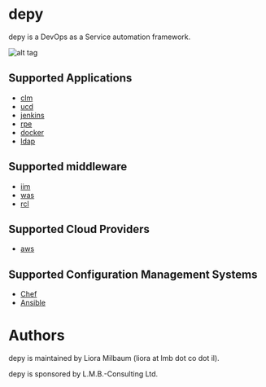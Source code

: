 # depy

depy is a DevOps as a Service automation framework.

![alt tag](https://github.com/lioramilbaum/depy/blob/master/images/depy.png)

## Supported Applications
* [clm](https://github.com/lioramilbaum/depy/blob/master/apps/clm.md "Title")
* [ucd](https://github.com/lioramilbaum/depy/blob/master/apps/ucd.md "Title")
* [jenkins](https://github.com/lioramilbaum/depy/blob/master/apps/jenkins.md "Title")
* [rpe](https://github.com/lioramilbaum/depy/blob/master/apps/rpe.md "Title")
* [docker](https://github.com/lioramilbaum/depy/blob/master/apps/docker.md "Title")
* [ldap](https://github.com/lioramilbaum/depy/blob/master/apps/ldap.md "Title")

## Supported middleware
* [iim](https://github.com/lioramilbaum/depy/blob/master/middleware/iim.md "Title")
* [was](https://github.com/lioramilbaum/depy/blob/master/middleware/was.md "Title")
* [rcl](https://github.com/lioramilbaum/depy/blob/master/middleware/rcl.md "Title")

## Supported Cloud Providers
* [aws](https://github.com/lioramilbaum/depy/blob/master/cloud/aws.md "Title")

## Supported Configuration Management Systems
* [Chef](https://github.com/lioramilbaum/depy/blob/master/configuration_management/chef.md "Title")
* [Ansible](https://github.com/lioramilbaum/depy/blob/master/configuration_management/ansible.md "Title")

# Authors

depy is maintained by Liora Milbaum (liora at lmb dot co dot il).

depy is sponsored by L.M.B.-Consulting Ltd.
